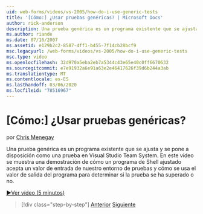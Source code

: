 ```yaml
---
uid: web-forms/videos/vs-2005/how-do-i-use-generic-tests
title: '[Cómo:] ¿Usar pruebas genéricas? | Microsoft Docs'
author: rick-anderson
description: Una prueba genérica es un programa existente que se ajusta y se pone a disposición como una prueba en Visual Studio Team System. En este vídeo se muestra una demostración de cómo...
ms.author: riande
ms.date: 07/16/2007
ms.assetid: e129b2c2-8587-4ff1-b455-7f14cb28bcf9
msc.legacyurl: /web-forms/videos/vs-2005/how-do-i-use-generic-tests
msc.type: video
ms.openlocfilehash: 32d970a5eba2eb7a5344c43e65e40c0ff6670632
ms.sourcegitcommit: e7e91932a6e91a63e2e46417626f39d6b244a3ab
ms.translationtype: MT
ms.contentlocale: es-ES
ms.lasthandoff: 03/06/2020
ms.locfileid: "78516967"
---
```

# <a name="how-do-i-use-generic-tests"></a>[Cómo:] ¿Usar pruebas genéricas?

por [Chris Menegay](https://twitter.com/CMenegay)

Una prueba genérica es un programa existente que se ajusta y se pone a disposición como una prueba en Visual Studio Team System. En este vídeo se muestra una demostración de cómo un programa de Shell ajustado acepta un valor de entrada de nuestro entorno de pruebas y cómo se usa el valor de salida del programa para determinar si la prueba se ha superado o no.

[&#9654;Ver vídeo (5 minutos)](https://channel9.msdn.com/Blogs/ASP-NET-Site-Videos/how-do-i-use-generic-tests)

> [!div class="step-by-step"]
> [Anterior](how-do-i-enforce-coding-standards-with-code-analysis.md)
> [Siguiente](how-do-i-publish-and-analyze-test-results.md)
